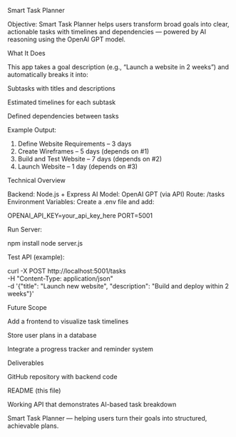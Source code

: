 Smart Task Planner

Objective:
Smart Task Planner helps users transform broad goals into clear, actionable tasks with timelines and dependencies — powered by AI reasoning using the OpenAI GPT model.

What It Does

This app takes a goal description (e.g., “Launch a website in 2 weeks”) and automatically breaks it into:

Subtasks with titles and descriptions

Estimated timelines for each subtask

Defined dependencies between tasks

Example Output:

1. Define Website Requirements – 3 days
2. Create Wireframes – 5 days (depends on #1)
3. Build and Test Website – 7 days (depends on #2)
4. Launch Website – 1 day (depends on #3)

Technical Overview

Backend: Node.js + Express
AI Model: OpenAI GPT (via API)
Route: /tasks
Environment Variables:
Create a .env file and add:

OPENAI_API_KEY=your_api_key_here
PORT=5001


Run Server:

npm install
node server.js


Test API (example):

curl -X POST http://localhost:5001/tasks \
-H "Content-Type: application/json" \
-d '{"title": "Launch new website", "description": "Build and deploy within 2 weeks"}'

Future Scope

Add a frontend to visualize task timelines

Store user plans in a database

Integrate a progress tracker and reminder system

Deliverables

GitHub repository with backend code

README (this file)

Working API that demonstrates AI-based task breakdown

Smart Task Planner — helping users turn their goals into structured, achievable plans.

